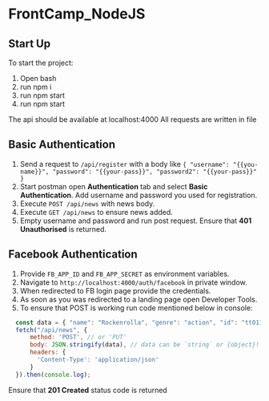 # FrontCamp_NodeJS

## Start Up

To start the project:

1. Open bash
2. run npm i
3. run npm start
3. run npm start
 
 The api should be available at localhost:4000
 All requests are written in file
 
## Basic Authentication

1. Send a request to `/api/register` with a body like `{ "username": "{{you-name}}", "password": "{{your-pass}}", "password2": "{{your-pass}}" }`
2. Start postman open **Authentication** tab and select **Basic Authentication**. Add username and password you used for registration.
3. Execute `POST /api/news` with news body. 
4. Execute `GET /api/news` to ensure news added.
5. Empty username and password and run post request. Ensure that **401 Unauthorised** is returned.

## Facebook Authentication

1. Provide `FB_APP_ID` and `FB_APP_SECRET` as environment variables.
2. Navigate to `http://localhost:4000/auth/facebook` in private window.
3. When redirected to FB login page provide the credentials.
4. As soon as you was redirected to a landing page open Developer Tools. 
5. To ensure that POST is working run code mentioned below in console:   
```javascript
  const data = { "name": "Rockenrolla", "genre": "action", "id": "tt0110352"}
  fetch("/api/news", {
      method: 'POST', // or 'PUT'
      body: JSON.stringify(data), // data can be `string` or {object}!
      headers: {
        'Content-Type': 'application/json'
      }
  }).then(console.log);
```
Ensure that **201 Created** status code is returned

